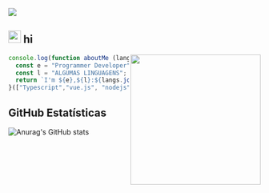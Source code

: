![](https://komarev.com/ghpvc/?username=sogud)
<!--
**sogud/sogud** is a ✨ _special_ ✨ repository because its `README.md` (this file) appears on your GitHub profile.

Here are some ideas to get you started:

- 🔭 I’m currently working on ...
- 🌱 I’m currently learning ...
- 👯 I’m looking to collaborate on ...
- 🤔 I’m looking for help with ...
- 💬 Ask me about ...
- 📫 How to reach me: ...
- 😄 Pronouns: ...
- ⚡ Fun fact: ...
-->
## <img width="25" alt="about" src="https://raw.github.com/elizarov/elizarov/master/about.png"> hi

<img align="right" alt="" width="260px" src="https://media.giphy.com/media/SWoSkN6DxTszqIKEqv/giphy.gif" /> 

```javascript
console.log(function aboutMe (langs){
  const e = "Programmer Developer";
  const l = "ALGUMAS LINGUAGENS";
  return `I'm ${e},${l}:${langs.join("、")}.` 
}(["Typescript","vue.js", "nodejs", "React.js"]))
```



<!-- <img align="right" width="300" src="https://i.imgur.com/ugWb6BU.gif" /> -->


## **GitHub Estatísticas**

![Anurag's GitHub stats](https://github-readme-stats.vercel.app/api?username=sogud&theme=&show_icons=true) <br>
<!-- ![sogud](https://github-readme-stats.vercel.app/api/top-langs/?username=sogud&hide=html&layout=compact&theme=radical) -->

<!-- [![willianrod's wakatime stats](https://github-readme-stats.vercel.app/api/wakatime?username=sogud&layout=compact)](https://github.com/anuraghazra/github-readme-stats) -->


<!-- [twitter]: https://twitter.com/
[youtube]: https://www.youtube.com/c
[instagram]: https://www.instagram.com/
 -->
<!-- ## **Rede Sociais!** -->

<!-- • <a href="https://">Telegram</a><br>
• <a href="https://">Twitter</a><br>
• <a href="https://">Instagram</a><br> -->
